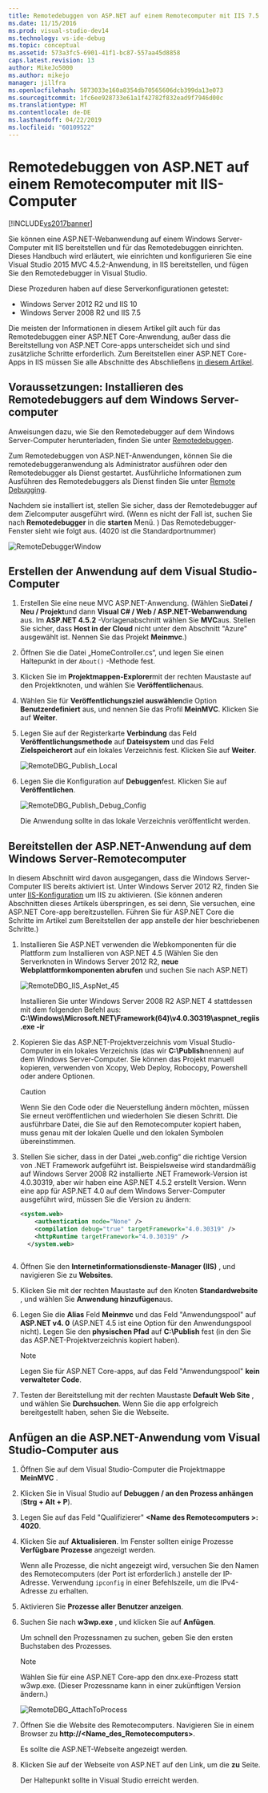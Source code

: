 ```yaml
---
title: Remotedebuggen von ASP.NET auf einem Remotecomputer mit IIS 7.5 Computer | Microsoft-Dokumentation
ms.date: 11/15/2016
ms.prod: visual-studio-dev14
ms.technology: vs-ide-debug
ms.topic: conceptual
ms.assetid: 573a3fc5-6901-41f1-bc87-557aa45d8858
caps.latest.revision: 13
author: MikeJo5000
ms.author: mikejo
manager: jillfra
ms.openlocfilehash: 5873033e160a8354db70565606dcb399da13e073
ms.sourcegitcommit: 1fc6ee928733e61a1f42782f832ead9f7946d00c
ms.translationtype: MT
ms.contentlocale: de-DE
ms.lasthandoff: 04/22/2019
ms.locfileid: "60109522"
---
```

# <a name="remote-debugging-aspnet-on-a-remote-iis-computer"></a>Remotedebuggen von ASP.NET auf einem Remotecomputer mit IIS-Computer
[!INCLUDE[vs2017banner](../includes/vs2017banner.md)]

Sie können eine ASP.NET-Webanwendung auf einem Windows Server-Computer mit IIS bereitstellen und für das Remotedebuggen einrichten. Dieses Handbuch wird erläutert, wie einrichten und konfigurieren Sie eine Visual Studio 2015 MVC 4.5.2-Anwendung, in IIS bereitstellen, und fügen Sie den Remotedebugger in Visual Studio.

Diese Prozeduren haben auf diese Serverkonfigurationen getestet:
* Windows Server 2012 R2 und IIS 10
* Windows Server 2008 R2 und IIS 7.5

Die meisten der Informationen in diesem Artikel gilt auch für das Remotedebuggen einer ASP.NET Core-Anwendung, außer dass die Bereitstellung von ASP.NET Core-apps unterscheidet sich und sind zusätzliche Schritte erforderlich. Zum Bereitstellen einer ASP.NET Core-Apps in IIS müssen Sie alle Abschnitte des Abschließens [in diesem Artikel](https://docs.asp.net/en/latest/publishing/iis.html).

## <a name="prerequisites-install-the-remote-debugger-on-the-windows-server-computer"></a>Voraussetzungen: Installieren des Remotedebuggers auf dem Windows Server-computer

Anweisungen dazu, wie Sie den Remotedebugger auf dem Windows Server-Computer herunterladen, finden Sie unter [Remotedebuggen](../debugger/remote-debugging.md).

Zum Remotedebuggen von ASP.NET-Anwendungen, können Sie die remotedebuggeranwendung als Administrator ausführen oder den Remotedebugger als Dienst gestartet. Ausführliche Informationen zum Ausführen des Remotedebuggers als Dienst finden Sie unter [Remote Debugging](../debugger/remote-debugging.md).

Nachdem sie installiert ist, stellen Sie sicher, dass der Remotedebugger auf dem Zielcomputer ausgeführt wird. (Wenn es nicht der Fall ist, suchen Sie nach **Remotedebugger** in die **starten** Menü. ) Das Remotedebugger-Fenster sieht wie folgt aus. (4020 ist die Standardportnummer)

![RemoteDebuggerWindow](../debugger/media/remotedebuggerwindow.png "RemoteDebuggerWindow")
  
## <a name="create-the-application-on-the-visual-studio-computer"></a>Erstellen der Anwendung auf dem Visual Studio-Computer  
  
1. Erstellen Sie eine neue MVC ASP.NET-Anwendung. (Wählen Sie**Datei / Neu / Projekt**und dann **Visual C# / Web / ASP.NET-Webanwendung** aus. Im **ASP.NET 4.5.2** -Vorlagenabschnitt wählen Sie **MVC**aus. Stellen Sie sicher, dass **Host in der Cloud** nicht unter dem Abschnitt "Azure" ausgewählt ist. Nennen Sie das Projekt **Meinmvc**.)
1. Öffnen Sie die Datei „HomeController.cs“, und legen Sie einen Haltepunkt in der `About()` -Methode fest.
1. Klicken Sie im **Projektmappen-Explorer**mit der rechten Maustaste auf den Projektknoten, und wählen Sie **Veröffentlichen**aus.
1. Wählen Sie für **Veröffentlichungsziel auswählen**die Option **Benutzerdefiniert** aus, und nennen Sie das Profil **MeinMVC**. Klicken Sie auf **Weiter**.
1. Legen Sie auf der Registerkarte **Verbindung** das Feld **Veröffentlichungsmethode** auf **Dateisystem** und das Feld **Zielspeicherort** auf ein lokales Verzeichnis fest. Klicken Sie auf **Weiter**.

    ![RemoteDBG_Publish_Local](../debugger/media/remotedbg-publish-local.png "RemoteDBG_Publish_Local")
1. Legen Sie die Konfiguration auf **Debuggen**fest. Klicken Sie auf **Veröffentlichen**.

    ![RemoteDBG_Publish_Debug_Config](../debugger/media/remotedbg-publish-debug-config.png "RemoteDBG_Publish_Debug_Config")
    
    Die Anwendung sollte in das lokale Verzeichnis veröffentlicht werden.

## <a name="BKMK_deploy_asp_net"></a> Bereitstellen der ASP.NET-Anwendung auf dem Windows Server-Remotecomputer

 In diesem Abschnitt wird davon ausgegangen, dass die Windows Server-Computer IIS bereits aktiviert ist. Unter Windows Server 2012 R2, finden Sie unter [IIS-Konfiguration](https://docs.asp.net/en/latest/publishing/iis.html#iis-configuration) um IIS zu aktivieren. (Sie können anderen Abschnitten dieses Artikels überspringen, es sei denn, Sie versuchen, eine ASP.NET Core-app bereitzustellen. Führen Sie für ASP.NET Core die Schritte im Artikel zum Bereitstellen der app anstelle der hier beschriebenen Schritte.)
1. Installieren Sie ASP.NET verwenden die Webkomponenten für die Plattform zum Installieren von ASP.NET 4.5 (Wählen Sie den Serverknoten in Windows Server 2012 R2, **neue Webplattformkomponenten abrufen** und suchen Sie nach ASP.NET)

    ![RemoteDBG_IIS_AspNet_45](../debugger/media/remotedbg-iis-aspnet-45.png "RemoteDBG_IIS_AspNet_45")

    Installieren Sie unter Windows Server 2008 R2 ASP.NET 4 stattdessen mit dem folgenden Befehl aus:   **C:\Windows\Microsoft.NET\Framework(64)\v4.0.30319\aspnet_regiis.exe -ir**
1. Kopieren Sie das ASP.NET-Projektverzeichnis vom Visual Studio-Computer in ein lokales Verzeichnis (das wir **C:\Publish**nennen) auf dem Windows Server-Computer. Sie können das Projekt manuell kopieren, verwenden von Xcopy, Web Deploy, Robocopy, Powershell oder andere Optionen.

    > [!CAUTION]
    >  Wenn Sie den Code oder die Neuerstellung ändern möchten, müssen Sie erneut veröffentlichen und wiederholen Sie diesen Schritt. Die ausführbare Datei, die Sie auf den Remotecomputer kopiert haben, muss genau mit der lokalen Quelle und den lokalen Symbolen übereinstimmen.
1. Stellen Sie sicher, dass in der Datei „web.config“ die richtige Version von .NET Framework aufgeführt ist.  Beispielsweise wird standardmäßig auf Windows Server 2008 R2 installierte .NET Framework-Version ist 4.0.30319, aber wir haben eine ASP.NET 4.5.2 erstellt Version. Wenn eine app für ASP.NET 4.0 auf dem Windows Server-Computer ausgeführt wird, müssen Sie die Version zu ändern:
  
    ```xml
    <system.web>
        <authentication mode="None" />  
        <compilation debug="true" targetFramework="4.0.30319" />
        <httpRuntime targetFramework="4.0.30319" />
      </system.web>
  
    ```

1. Öffnen Sie den **Internetinformationsdienste-Manager (IIS)** , und navigieren Sie zu **Websites**.
1. Klicken Sie mit der rechten Maustaste auf den Knoten **Standardwebsite** , und wählen Sie **Anwendung hinzufügen**aus.
1. Legen Sie die **Alias** Feld **Meinmvc** und das Feld "Anwendungspool" auf **ASP.NET v4. 0** (ASP.NET 4.5 ist eine Option für den Anwendungspool nicht). Legen Sie den **physischen Pfad** auf **C:\Publish** fest (in den Sie das ASP.NET-Projektverzeichnis kopiert haben).

    >[!NOTE] 
    > Legen Sie für ASP.NET Core-apps, auf das Feld "Anwendungspool" **kein verwalteter Code**.
1. Testen der Bereitstellung mit der rechten Maustaste **Default Web Site** , und wählen Sie **Durchsuchen**.
    Wenn Sie die app erfolgreich bereitgestellt haben, sehen Sie die Webseite.

## <a name="attach-to-the-aspnet-application-from-the-visual-studio-computer"></a>Anfügen an die ASP.NET-Anwendung vom Visual Studio-Computer aus

1. Öffnen Sie auf dem Visual Studio-Computer die Projektmappe **MeinMVC** .
1. Klicken Sie in Visual Studio auf **Debuggen / an den Prozess anhängen** (**Strg + Alt + P**).
1. Legen Sie auf das Feld "Qualifizierer"  **\<Name des Remotecomputers >: 4020**.
1. Klicken Sie auf **Aktualisieren**.
    Im Fenster sollten einige Prozesse **Verfügbare Prozesse** angezeigt werden.

    Wenn alle Prozesse, die nicht angezeigt wird, versuchen Sie den Namen des Remotecomputers (der Port ist erforderlich.) anstelle der IP-Adresse. Verwendung `ipconfig` in einer Befehlszeile, um die IPv4-Adresse zu erhalten.
1. Aktivieren Sie  **Prozesse aller Benutzer anzeigen**.
1. Suchen Sie nach **w3wp.exe** , und klicken Sie auf **Anfügen**.

     Um schnell den Prozessnamen zu suchen, geben Sie den ersten Buchstaben des Prozesses.
     
    >[!NOTE]
    > Wählen Sie für eine ASP.NET Core-app den dnx.exe-Prozess statt w3wp.exe. (Dieser Prozessname kann in einer zukünftigen Version ändern.)

    ![RemoteDBG_AttachToProcess](../debugger/media/remotedbg-attachtoprocess.png "RemoteDBG_AttachToProcess")

1. Öffnen Sie die Website des Remotecomputers. Navigieren Sie in einem Browser zu **http://\<Name_des_Remotecomputers>**.
    
    Es sollte die ASP.NET-Webseite angezeigt werden.
1. Klicken Sie auf der Webseite von ASP.NET auf den Link, um die **zu** Seite.

    Der Haltepunkt sollte in Visual Studio erreicht werden.
